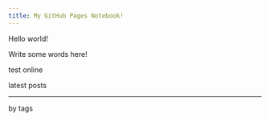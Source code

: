 ```yaml
---
title: My GitHub Pages Notebook!
---
```


Hello world!

Write some words here!

test online


latest posts


--- 

by tags

